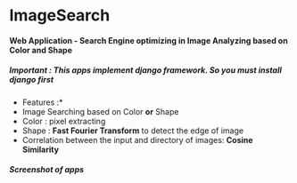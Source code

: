 # ImageSearch

#### Web Application - Search Engine optimizing in Image Analyzing based on Color and Shape

##### Important : This apps implement __django framework__. So you must install django first

* Features :*
* Image Searching based on Color __or__ Shape
* Color : pixel extracting
* Shape : __Fast Fourier Transform__ to detect the edge of image
* Correlation between the input and directory of images: __Cosine Similarity__

##### Screenshot of apps
